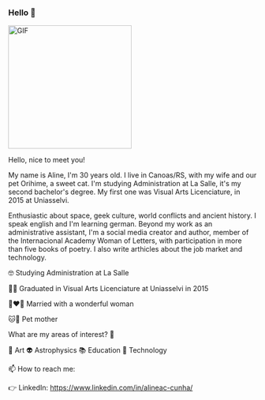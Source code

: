 ### Hello 👋

<img align="center" alt="GIF" src="https://user-images.githubusercontent.com/88294807/159495758-da94f1d9-f16e-4f26-ad7d-997744a31f8e.png" width="250px" />

Hello, nice to meet you!

My name is Aline, I'm 30 years old. I live in Canoas/RS, with my wife and our pet Orihime, a sweet cat. I'm studying Administration at La Salle, it's my second bachelor's degree. My first one was Visual Arts Licenciature, in 2015 at Uniasselvi. 

Enthusiastic about space, geek culture, world conflicts and ancient history. I speak english and I'm learning german. Beyond my work as an administrative assistant, I'm a social media creator and author, member of the Internacional Academy Woman of Letters, with participation in more than five books of poetry. I also write arthicles about the job market and technology.


🤓 Studying Administration at La Salle

👩‍🎓 Graduated in Visual Arts Licenciature at Uniasselvi in 2015

👩‍❤️‍👩 Married with a wonderful woman

🐱🐶 Pet mother

What are my areas of interest? 📌

🎨 Art
👽 Astrophysics
📚 Education
👾 Technology

📫 How to reach me:

👉 LinkedIn: https://www.linkedin.com/in/alineac-cunha/
<!--
**AlineReliquia/AlineReliquia** is a ✨ _special_ ✨ repository because its `README.md` (this file) appears on your GitHub profile.

Here are some ideas to get you started:

- 🔭 I’m currently working on ...
- 🌱 I’m currently learning ...
- 👯 I’m looking to collaborate on ...
- 🤔 I’m looking for help with ...
- 💬 Ask me about ...
- 📫 How to reach me: ...
- 😄 Pronouns: ...
- ⚡ Fun fact: ...
-->
